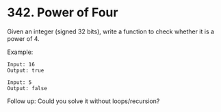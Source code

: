 # 342. Power of Four

Given an integer (signed 32 bits), write a function to check whether it is a power of 4.

Example:
```
Input: 16
Output: true

Input: 5
Output: false
```

Follow up: Could you solve it without loops/recursion?